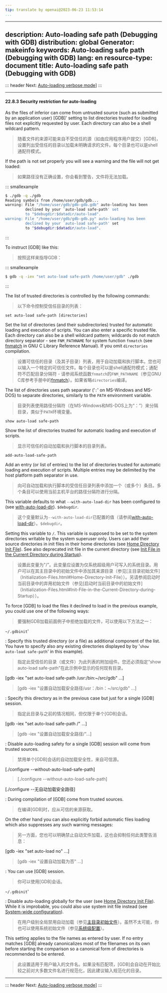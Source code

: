 ```yaml
---
tip: translate by openai@2023-06-23 11:53:14
...
```

---
description: Auto-loading safe path (Debugging with GDB)
distribution: global
Generator: makeinfo
keywords: Auto-loading safe path (Debugging with GDB)
lang: en
resource-type: document
title: Auto-loading safe path (Debugging with GDB)
---
::: header
Next: [Auto-loading verbose mode](Auto_002dloading-verbose-mode.html#Auto_002dloading-verbose-mode)]
:::

---

#### 22.8.3 Security restriction for auto-loading


As the files of inferior can come from untrusted source (such as submitted by an application user) [GDB]' setting to list directories trusted for loading files not explicitly requested by user. Each directory can also be a shell wildcard pattern.

> 随着文件的来源可能来自不受信任的源（如由应用程序用户提交）[GDB]，设置列出受信任的目录以加载未明确请求的文件。每个目录也可以是shell通配符模式。


If the path is not set properly you will see a warning and the file will not get loaded:

> 如果路径没有正确设置，你会看到警告，文件将无法加载。

::: smallexample

```bash
$ ./gdb -q ./gdb
Reading symbols from /home/user/gdb/gdb...
warning: File "/home/user/gdb/gdb-gdb.gdb" auto-loading has been
         declined by your `auto-load safe-path' set
         to "$debugdir:$datadir/auto-load".
warning: File "/home/user/gdb/gdb-gdb.py" auto-loading has been
         declined by your `auto-load safe-path' set
         to "$debugdir:$datadir/auto-load".
```

:::


To instruct [GDB] like this:

> 按照这样来指导GDB：

::: smallexample

```bash
$ gdb -q -iex "set auto-load safe-path /home/user/gdb" ./gdb
```

:::


The list of trusted directories is controlled by the following commands:

> 以下命令控制受信任目录的列表：

`set auto-load safe-path [directories]`


Set the list of directories (and their subdirectories) trusted for automatic loading and execution of scripts. You can also enter a specific trusted file. Each directory can also be a shell wildcard pattern; wildcards do not match directory separator - see `FNM_PATHNAME` for system function `fnmatch` (see [fnmatch](http://www.gnu.org/software/libc/manual/html_node/Wildcard-Matching.html#Wildcard-Matching) in GNU C Library Reference Manual). If you omit `directories` compilation.

> 设置可信任的目录（及其子目录）列表，用于自动加载和执行脚本。您也可以输入一个特定的可信任文件。每个目录也可以是shell通配符模式；通配符不匹配目录分隔符 - 请参阅系统函数`fnmatch`的`FNM_PATHNAME`（参见GNU C库参考手册中的[fnmatch](http://www.gnu.org/software/libc/manual/html_node/Wildcard-Matching.html#Wildcard-Matching)）。如果省略`directories`编译。


The list of directories uses path separator ('`:`' on MS-Windows and MS-DOS) to separate directories, similarly to the `PATH` environment variable.

> 目录列表使用路径分隔符（在MS-Windows和MS-DOS上为“：”）来分隔目录，类似于`PATH`环境变量。

`show auto-load safe-path`


Show the list of directories trusted for automatic loading and execution of scripts.

> 显示可信任的自动加载和执行脚本的目录列表。

`add-auto-load-safe-path`


Add an entry (or list of entries) to the list of directories trusted for automatic loading and execution of scripts. Multiple entries may be delimited by the host platform path separator in use.

> 向可自动加载和执行脚本的受信任目录列表中添加一个（或多个）条目。多个条目可以使用当前主机平台的路径分隔符进行分隔。


This variable defaults to what `--with-auto-load-dir` has been configured to (see [with-auto-load-dir](objfile_002dgdbdotext-file.html#with_002dauto_002dload_002ddir)). `$debugdir`.

> 这个变量默认为`--with-auto-load-dir`已配置的值（请参阅[with-auto-load-dir](objfile_002dgdbdotext-file.html#with_002dauto_002dload_002ddir)）。`$debugdir`。


Setting this variable to `/`. This variable is supposed to be set to the system directories writable by the system superuser only. Users can add their source directories in init files in their home directories (see [Home Directory Init File](Initialization-Files.html#Home-Directory-Init-File)). See also deprecated init file in the current directory (see [Init File in the Current Directory during Startup](Initialization-Files.html#Init-File-in-the-Current-Directory-during-Startup)).

> 设置此变量为"/”。此变量应设置为仅系统超级用户可写入的系统目录。用户可以在其主目录中的初始文件中添加其来源目录（参见[主目录初始文件]（Initialization-Files.html#Home-Directory-Init-File））。另请参阅启动时当前目录中的弃用初始文件（参见[启动时当前目录中的初始文件]（Initialization-Files.html#Init-File-in-the-Current-Directory-during-Startup））。


To force [GDB] to load the files it declined to load in the previous example, you could use one of the following ways:

> 要强制GDB加载前面例子中拒绝加载的文件，可以使用以下方法之一：

`~/.gdbinit`'


:   Specify this trusted directory (or a file) as additional component of the list. You have to specify also any existing directories displayed by by '`show auto-load safe-path`' in this example).

> 指定此受信任的目录（或文件）为此列表的附加组件。您还必须指定“show auto-load safe-path”在此示例中显示的任何现有目录。


[gdb -iex \"set auto-load safe-path /usr:/bin:\~/src/gdb\" ...]

> [gdb -iex "设置自动加载安全路径/usr：/bin：~/src/gdb" ...]


:   Specify this directory as in the previous case but just for a single [GDB] session.

> 指定此目录与之前的情况相同，但仅限于单个[GDB]会话。


[gdb -iex \"set auto-load safe-path /\" ...]

> [gdb -iex "设置自动加载安全路径/"...]


:   Disable auto-loading safety for a single [GDB] session will come from trusted sources.

> 禁用单个[GDB]会话的自动加载安全性，来自可信源。


[./configure \--without-auto-load-safe-path]

> [./configure \--without-auto-load-safe-path]

[./configure \--无自动加载安全路径]


:   During compilation of [GDB] come from trusted sources.

> 在编译[GDB]时，应从可信的来源获取。


On the other hand you can also explicitly forbid automatic files loading which also suppresses any such warning messages:

> 另一方面，您也可以明确禁止自动文件加载，这也会抑制任何此类警告消息：


[gdb -iex \"set auto-load no\" ...]

> [gdb -iex \"设置自动加载为否\" ...]


:   You can use [GDB] session.

> 你可以使用[GDB]会话。

`~/.gdbinit`'


:   Disable auto-loading globally for the user (see [Home Directory Init File](Initialization-Files.html#Home-Directory-Init-File)). While it is improbable, you could also use system init file instead (see [System-wide configuration](System_002dwide-configuration.html#System_002dwide-configuration)).

> 在用户级别全局禁用自动加载（参见[主目录初始文件](Initialization-Files.html#Home-Directory-Init-File)）。虽然不太可能，你也可以使用系统初始文件（参见[系统级配置](System_002dwide-configuration.html#System_002dwide-configuration)）。


This setting applies to the file names as entered by user. If no entry matches [GDB] already canonicalizes most of the filenames on its own before starting the comparison so a canonical form of directories is recommended to be entered.

> 此设置适用于用户输入的文件名。如果没有匹配项，[GDB]会自动在开始比较之前对大多数文件名进行规范化，因此建议输入规范化的目录。

---

::: header
Next: [Auto-loading verbose mode](Auto_002dloading-verbose-mode.html#Auto_002dloading-verbose-mode)]
:::

